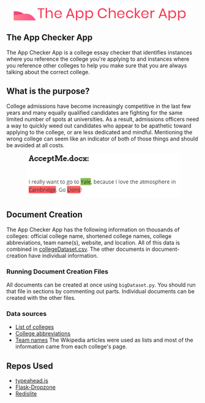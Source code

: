 <div align="center"><img src="images/logo.png" alt="The App Checker App"></div>

## The App Checker App
The App Checker App is a college essay checker that identifies instances where you reference the college you're applying to and instances where you reference other colleges to help you make sure that you are always talking about the correct college.

## What is the purpose?
College admissions have become increasingly competitive in the last few years and many equally qualified candidates are fighting for the same limited number of spots at universities. As a result, admissions officers need a way to quickly weed out candidates who appear to be apathetic toward applying to the college, or are less dedicated and mindful. Mentioning the wrong college can seem like an indicator of both of those things and should be avoided at all costs.
<div align="center"><img src="images/FakeWhyEssay3.png" alt="The App Checker App" width="400px"></div>

## Document Creation
The App Checker App has the following information on thousands of colleges: official college name, shortened college names, college abbreviations, team name(s), website, and location. All of this data is combined in [collegeDataset.csv](https://github.com/egoldman15/The-App-Checker-App/blob/master/document-creation/collegeDataset.csv). The other documents in document-creation have individual information.

### Running Document Creation Files
All documents can be created at once using `bigDataset.py`. You should run that file in sections by commenting out parts.
Individual documents can be created with the other files.

### Data sources
- [List of colleges](https://github.com/endSly/world-universities-csv)
- [College abbreviations](https://en.wikipedia.org/wiki/List_of_colloquial_names_for_universities_and_colleges_in_the_United_States)
- [Team names](https://en.wikipedia.org/wiki/List_of_college_team_nicknames_in_the_United_States)
The Wikipedia articles were used as lists and most of the information came from each college's page.


## Repos Used
 - [typeahead.js](https://github.com/twitter/typeahead.js/)
 - [Flask-Dropzone](https://github.com/greyli/flask-dropzone)
 - [Redislite](https://github.com/yahoo/redislite)

